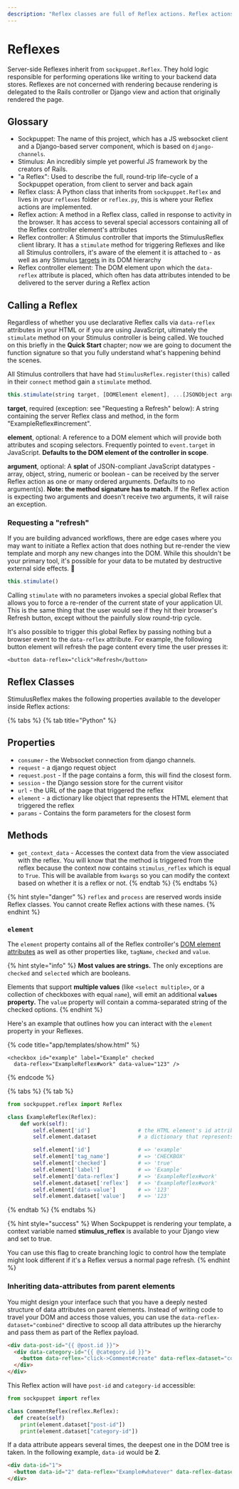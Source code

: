 ```yaml
---
description: "Reflex classes are full of Reflex actions. Reflex actions? Full of love. \U0001F3E9"
---
```


# Reflexes

Server-side Reflexes inherit from `sockpuppet.Reflex`. They hold logic responsible for performing operations like writing to your backend data stores. Reflexes are not concerned with rendering because rendering is delegated to the Rails controller or Django view and action that originally rendered the page.

## Glossary

* Sockpuppet: The name of this project, which has a JS websocket client and a Django-based server component, which is based on `django-channels`.
* Stimulus: An incredibly simple yet powerful JS framework by the creators of Rails.
* "a Reflex": Used to describe the full, round-trip life-cycle of a Sockpuppet operation, from client to server and back again
* Reflex class: A Python class that inherits from `sockpuppet.Reflex` and lives in your `reflexes` folder or `reflex.py`, this is where your Reflex actions are implemented.
* Reflex action: A method in a Reflex class, called in response to activity in the browser. It has access to several special accessors containing all of the Reflex controller element's attributes
* Reflex controller: A Stimulus controller that imports the StimulusReflex client library. It has a `stimulate` method for triggering Reflexes and like all Stimulus controllers, it's aware of the element it is attached to - as well as any Stimulus [targets](https://stimulusjs.org/reference/targets) in its DOM hierarchy
* Reflex controller element: The DOM element upon which the `data-reflex` attribute is placed, which often has data attributes intended to be delivered to the server during a Reflex action

## Calling a Reflex

Regardless of whether you use declarative Reflex calls via `data-reflex` attributes in your HTML or if you are using JavaScript, ultimately the `stimulate` method on your Stimulus controller is being called. We touched on this briefly in the **Quick Start** chapter; now we are going to document the function signature so that you fully understand what's happening behind the scenes.

All Stimulus controllers that have had `StimulusReflex.register(this)` called in their `connect` method gain a `stimulate` method.

```javascript
this.stimulate(string target, [DOMElement element], ...[JSONObject argument])
```

**target**, required \(exception: see "Requesting a Refresh" below\): A string containing the server Reflex class and method, in the form "ExampleReflex\#increment".

**element**, optional: A reference to a DOM element which will provide both attributes and scoping selectors. Frequently pointed to `event.target` in JavaScript. **Defaults to the DOM element of the controller in scope**.

**argument**, optional: A **splat** of JSON-compliant JavaScript datatypes - array, object, string, numeric or boolean - can be received by the server Reflex action as one or many ordered arguments. Defaults to no argument\(s\). **Note: the method signature has to match.** If the Reflex action is expecting two arguments and doesn't receive two arguments, it will raise an exception.

### Requesting a "refresh"

If you are building advanced workflows, there are edge cases where you may want to initiate a Reflex action that does nothing but re-render the view template and morph any new changes into the DOM. While this shouldn't be your primary tool, it's possible for your data to be mutated by destructive external side effects. 🧟

```javascript
this.stimulate()
```

Calling `stimulate` with no parameters invokes a special global Reflex that allows you to force a re-render of the current state of your application UI. This is the same thing that the user would see if they hit their browser's Refresh button, except without the painfully slow round-trip cycle.

It's also possible to trigger this global Reflex by passing nothing but a browser event to the `data-reflex` attribute. For example, the following button element will refresh the page content every time the user presses it:

```markup
<button data-reflex="click">Refresh</button>
```

## Reflex Classes

StimulusReflex makes the following properties available to the developer inside Reflex actions:

{% tabs %}
{% tab title="Python" %}
## Properties
* `consumer` - the Websocket connection from django channels.
* `request` - a django request object
* `request.post` - If the page contains a form, this will find the closest form.
* `session` - the Django session store for the current visitor
* `url` - the URL of the page that triggered the reflex
* `element` - a dictionary like object that represents the HTML element that triggered the reflex
* `params` - Contains the form parameters for the closest form

## Methods
* `get_context_data` - Accesses the context data from the view associated with the reflex. You will know that the method is triggered from the reflex because the context now contains `stimulus_reflex` which is equal to `True`. This will be available from `kwargs` so you can modify the context based on whether it is a reflex or not.
{% endtab %}
{% endtabs %}

{% hint style="danger" %}
`reflex` and `process` are reserved words inside Reflex classes. You cannot create Reflex actions with these names.
{% endhint %}

### `element`

The `element` property contains all of the Reflex controller's [DOM element attributes](https://developer.mozilla.org/en-US/docs/Web/API/Element/attributes) as well as other properties like, `tagName`, `checked` and `value`.

{% hint style="info" %}
**Most values are strings.** The only exceptions are `checked` and `selected` which are booleans.

Elements that support **multiple values** \(like `<select multiple>`, or a collection of checkboxes with equal `name`\), will emit an additional **`values` property.** The `value` property will contain a comma-separated string of the checked options.
{% endhint %}

Here's an example that outlines how you can interact with the `element` property in your Reflexes.

{% code title="app/templates/show.html" %}
```markup
<checkbox id="example" label="Example" checked
  data-reflex="ExampleReflex#work" data-value="123" />
```
{% endcode %}

{% tabs %}
{% tab %}
```python
from sockpuppet.reflex import Reflex

class ExampleReflex(Reflex):
    def work(self):
        self.element['id']               # the HTML element's id attribute value
        self.element.dataset             # a dictionary that represents the HTML element's dataset

        self.element['id']               # => 'example'
        self.element['tag_name']         # => 'CHECKBOX'
        self.element['checked']          # => 'true'
        self.element['label']            # => 'Example'
        self.element['data-reflex']      # => 'ExampleReflex#work'
        self.element.dataset['reflex']   # => 'ExampleReflex#work'
        self.element['data-value']       # => '123'
        self.element.dataset['value']    # => '123'

```
{% endtab %}
{% endtabs %}

{% hint style="success" %}
When Sockpuppet is rendering your template, a context variable named **stimulus\_reflex** is available to your Django view and set to true.

You can use this flag to create branching logic to control how the template might look different if it's a Reflex versus a normal page refresh.
{% endhint %}


### Inheriting data-attributes from parent elements

You might design your interface such that you have a deeply nested structure of data attributes on parent elements. Instead of writing code to travel your DOM and access those values, you can use the `data-reflex-dataset="combined"` directive to scoop all data attributes up the hierarchy and pass them as part of the Reflex payload.

```html
<div data-post-id="{{ @post.id }}">
  <div data-category-id="{{ @category.id }}">
    <button data-reflex="click->Comment#create" data-reflex-dataset="combined">Create</button>
  </div>
</div>
```

This Reflex action will have `post-id` and `category-id` accessible:

```python
from sockpuppet import reflex

class CommentReflex(reflex.Reflex):
  def create(self)
    print(element.dataset["post-id"])
    print(element.dataset["category-id"])
```

If a data attribute appears several times, the deepest one in the DOM tree is taken. In the following example, `data-id` would be **2**.

```html
<div data-id="1">
  <button data-id="2" data-reflex="Example#whatever" data-reflex-dataset="combined">Click me</button>
</div>
```

